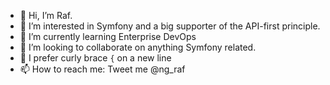 - 👋 Hi, I’m Raf.
- 👀 I’m interested in Symfony and a big supporter of the API-first principle.
- 🌱 I’m currently learning Enterprise DevOps
- 💞️ I’m looking to collaborate on anything Symfony related.
- 👀 I prefer curly brace `{` on a new line 
- 📫 How to reach me: Tweet me @ng_raf

<!---
CobraSphere-RN/CobraSphere-RN is a ✨ special ✨ repository because its `README.md` (this file) appears on your GitHub profile.
You can click the Preview link to take a look at your changes.
--->
